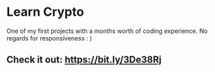 # Learn Crypto

One of my first projects with a months worth of coding experience. No regards for responsiveness : )

## Check it out: https://bit.ly/3De38Rj
